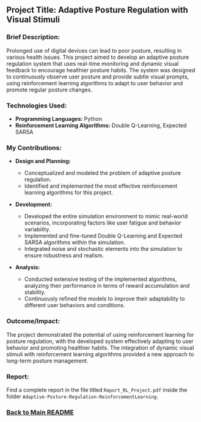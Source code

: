 ## Project Title: Adaptive Posture Regulation with Visual Stimuli

### Brief Description:
Prolonged use of digital devices can lead to poor posture, resulting in various health issues. This project aimed to develop an adaptive posture regulation system that uses real-time monitoring and dynamic visual feedback to encourage healthier posture habits. The system was designed to continuously observe user posture and provide subtle visual prompts, using reinforcement learning algorithms to adapt to user behavior and promote regular posture changes.

### Technologies Used:
- **Programming Languages:** Python
- **Reinforcement Learning Algorithms:** Double Q-Learning, Expected SARSA

### My Contributions:
- **Design and Planning:**
  - Conceptualized and modeled the problem of adaptive posture regulation.
  - Identified and implemented the most effective reinforcement learning algorithms for this project.

- **Development:**
  - Developed the entire simulation environment to mimic real-world scenarios, incorporating factors like user fatigue and behavior variability.
  - Implemented and fine-tuned Double Q-Learning and Expected SARSA algorithms within the simulation.
  - Integrated noise and stochastic elements into the simulation to ensure robustness and realism.

- **Analysis:**
  - Conducted extensive testing of the implemented algorithms, analyzing their performance in terms of reward accumulation and stability.
  - Continuously refined the models to improve their adaptability to different user behaviors and conditions.

### Outcome/Impact:
The project demonstrated the potential of using reinforcement learning for posture regulation, with the developed system effectively adapting to user behavior and promoting healthier habits. The integration of dynamic visual stimuli with reinforcement learning algorithms provided a new approach to long-term posture management.

### Report:
Find a complete report in the file titled `Report_RL_Project.pdf` inside the folder `Adaptive-Posture-Regulation-ReinforcementLearning`.

### [Back to Main README](../README.md)